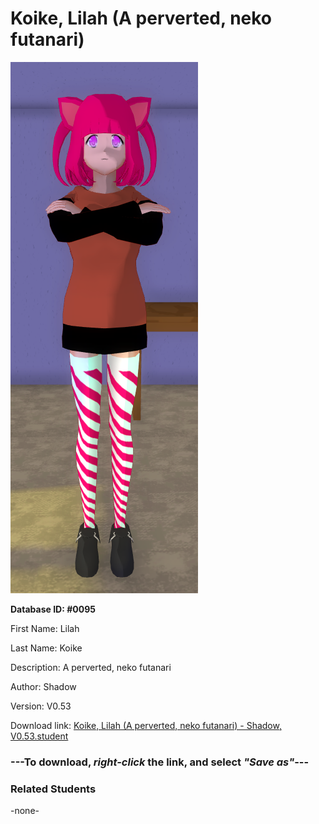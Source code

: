 # Koike, Lilah (A perverted, neko futanari)

<img src="../../Files/Images/Koike, Lilah (A perverted, neko futanari).png" title="Koike, Lilah (A perverted, neko futanari) - Shadow, V0.53">

**Database ID: #0095**

First Name: Lilah

Last Name: Koike

Description: A perverted, neko futanari

Author: Shadow

Version: V0.53

Download link: <a href="https://raw.githubusercontent.com/Arbiter1223/Daigaku-Gurashi-Custom-Students/master/Files/Student%20Files/Koike%2C%20Lilah%20(A%20perverted%2C%20neko%20futanari)%20-%20Shadow%2C%20V0.53.student">Koike, Lilah (A perverted, neko futanari) - Shadow, V0.53.student</a>

### ---**To download, _right-click_ the link, and select _"Save as"_**---

### Related Students

-none-
